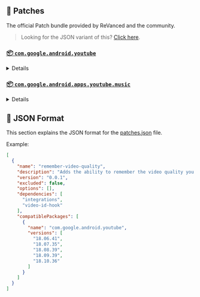 ## 🧩 Patches

The official Patch bundle provided by ReVanced and the community.

> Looking for the JSON variant of this? [Click here](patches.json).

### [📦 `com.google.android.youtube`](https://play.google.com/store/apps/details?id=com.google.android.youtube)
<details>

| 💊 Patch | 📜 Description | 🏹 Target Version |
|:--------:|:--------------:|:-----------------:|
| `client-spoof` | Spoofs the YouTube client to prevent playback issues. | 18.10.36 |
| `custom-branding-icon-afn-blue` | Changes the YouTube launcher icon (Afn / Blue). | 18.10.36 |
| `custom-branding-icon-afn-red` | Changes the YouTube launcher icon (Afn / Red). | 18.10.36 |
| `custom-branding-icon-mmt` | Changes the YouTube launcher icon (MMT). | 18.10.36 |
| `custom-branding-icon-revancify` | Changes the YouTube launcher icon (Revancify). | 18.10.36 |
| `custom-branding-name` | Changes the YouTube launcher name to your choice (defaults to ReVanced Extended). | 18.10.36 |
| `custom-seekbar-color` | Change seekbar color in dark mode. | 18.10.36 |
| `custom-video-speed` | Adds more video speed options. | 18.10.36 |
| `default-video-quality` | Adds ability to set default video quality settings. | 18.10.36 |
| `default-video-speed` | Adds ability to set default video speed settings. | 18.10.36 |
| `disable-haptic-feedback` | Disable haptic feedback when swiping. | 18.10.36 |
| `disable-quic-protocol` | Disable CronetEngine's QUIC protocol. | 18.10.36 |
| `enable-external-browser` | Open url outside the app in an external browser. | 18.10.36 |
| `enable-minimized-playback` | Enables minimized and background playback. | 18.10.36 |
| `enable-old-layout` | Spoof the YouTube client version to use the old layout. | 18.10.36 |
| `enable-old-quality-layout` | Enables the original quality flyout menu. | 18.10.36 |
| `enable-open-links-directly` | Skips over redirection URLs to external links. | 18.10.36 |
| `enable-seekbar-tapping` | Enables tap-to-seek on the seekbar of the video player. | 18.10.36 |
| `enable-tablet-miniplayer` | Enables the tablet mini player layout. | 18.10.36 |
| `enable-timestamps-speed` | Add the current video speed in brackets next to the current time. | 18.10.36 |
| `enable-wide-searchbar` | Replaces the search icon with a wide search bar. This will hide the YouTube logo when active. | 18.10.36 |
| `force-premium-heading` | Forces premium heading on the home screen. | 18.10.36 |
| `force-vp9-codec` | Forces the VP9 codec for videos. | 18.10.36 |
| `header-switch` | Add switch to change header. | 18.10.36 |
| `hide-auto-captions` | Hide captions from being automatically enabled. | 18.10.36 |
| `hide-auto-player-popup-panels` | Hide automatic popup panels (playlist or live chat) on video player. | 18.10.36 |
| `hide-autoplay-button` | Hides the autoplay button in the video player. | 18.10.36 |
| `hide-autoplay-preview` | Hides the autoplay preview container in the fullscreen. | 18.10.36 |
| `hide-button-container` | Adds the options to hide action buttons under a video. | 18.10.36 |
| `hide-captions-button` | Hides the captions button in the video player. | 18.10.36 |
| `hide-cast-button` | Hides the cast button in the video player. | 18.10.36 |
| `hide-channel-watermark` | Hides creator's watermarks on videos. | 18.10.36 |
| `hide-collapse-button` | Hides the collapse button in the video player. | 18.10.36 |
| `hide-comment-component` | Adds options to hide comment component under a video. | 18.10.36 |
| `hide-create-button` | Hides the create button in the navigation bar. | 18.10.36 |
| `hide-crowdfunding-box` | Hides the crowdfunding box between the player and video description. | 18.10.36 |
| `hide-email-address` | Hides the email address in the account switcher. | 18.10.36 |
| `hide-endscreen-cards` | Hides the suggested video cards at the end of a video in fullscreen. | 18.10.36 |
| `hide-endscreen-overlay` | Hide endscreen overlay on swipe controls. | 18.10.36 |
| `hide-filmstrip-overlay` | Hide flimstrip overlay on swipe controls. | 18.10.36 |
| `hide-floating-microphone` | Hide the floating microphone button above the keyboard. | 18.10.36 |
| `hide-flyout-panel` | Adds options to hide player settings flyout panel. | 18.10.36 |
| `hide-fullscreen-buttoncontainer` | Hides the button containers in fullscreen. | 18.10.36 |
| `hide-fullscreen-panels` | Hides video description and comments panel in fullscreen view. | 18.10.36 |
| `hide-general-ads` | Removes general ads. | 18.10.36 |
| `hide-info-cards` | Hides info-cards in videos. | 18.10.36 |
| `hide-live-chat-button` | Hides the live chat button in the video player. | 18.10.36 |
| `hide-mix-playlists` | Removes mix playlists from home feed and video player. | 18.10.36 |
| `hide-music-button` | Hides the YouTube Music button in the video player. | 18.10.36 |
| `hide-next-prev-button` | Hides the next prev button in the player controller. | 18.10.36 |
| `hide-pip-notification` | Disable pip notification when you first launch pip mode. | 18.10.36 |
| `hide-player-button-background` | Hide player button background. | 18.10.36 |
| `hide-player-overlay-filter` | Remove the dark filter layer from the player's background. | 18.10.36 |
| `hide-seekbar` | Hides the seekbar. | 18.10.36 |
| `hide-shorts-button` | Hides the shorts button in the navigation bar. | 18.10.36 |
| `hide-shorts-component` | Hides other Shorts components. | 18.10.36 |
| `hide-shorts-pivot-bar` | Hides the pivotbar when playing shorts. | 18.10.36 |
| `hide-snackbar` | Hides the snackbar action popup. | 18.10.36 |
| `hide-startup-shorts-player` | Disables playing YouTube Shorts when launching YouTube. | 18.10.36 |
| `hide-stories` | Hides YouTube Stories shelf on the feed. | 18.10.36 |
| `hide-suggested-actions` | Hide the suggested actions bar inside the player. | 18.10.36 |
| `hide-time-stamp` | Hides the time counter above the seekbar. | 18.10.36 |
| `hide-tooltip-content` | Hides the tooltip box that appears on first install. | 18.10.36 |
| `hide-video-ads` | Removes ads in the video player. | 18.10.36 |
| `layout-switch` | Tricks the dpi to use some tablet/phone layouts. | 18.10.36 |
| `lift-vertical-video-restriction` | Lift 4K resolution restrictions on vertical video. | 18.10.36 |
| `materialyou` | Enables MaterialYou theme for Android 12+ | 18.10.36 |
| `microg-support` | Allows YouTube ReVanced to run without root and under a different package name with Vanced MicroG. | 18.10.36 |
| `optimize-resource` | Removes duplicate resources from YouTube. | 18.10.36 |
| `overlay-buttons` | Add overlay buttons for ReVanced Extended. | 18.10.36 |
| `patch-options` | Create an options.toml file. | all |
| `protobuf-spoof` | Spoofs the protobuf to prevent playback issues. | 18.10.36 |
| `return-youtube-dislike` | Shows the dislike count of videos using the Return YouTube Dislike API. | 18.10.36 |
| `settings` | Applies mandatory patches to implement ReVanced settings into the application. | 18.10.36 |
| `sponsorblock` | Integrates SponsorBlock which allows skipping video segments such as sponsored content. | 18.10.36 |
| `swipe-controls` | Adds volume and brightness swipe controls. | 18.10.36 |
| `switch-create-notification` | Switching the create button and notification button. | 18.10.36 |
| `theme` | Applies a custom theme (default: amoled). | 18.10.36 |
| `translations` | Add Crowdin translations for YouTube. | 18.10.36 |
</details>

### [📦 `com.google.android.apps.youtube.music`](https://play.google.com/store/apps/details?id=com.google.android.apps.youtube.music)
<details>

| 💊 Patch | 📜 Description | 🏹 Target Version |
|:--------:|:--------------:|:-----------------:|
| `background-play` | Enables playing music in the background. | all |
| `client-spoof-music` | Spoofs the YouTube Music client. | all |
| `custom-branding-music-afn-blue` | Changes the YouTube Music launcher icon (Afn / Blue). | all |
| `custom-branding-music-afn-red` | Changes the YouTube Music launcher icon (Afn / Red). | all |
| `custom-branding-music-mmt` | Changes the YouTube Music launcher icon to your choice (MMT). | all |
| `custom-branding-music-revancify` | Changes the YouTube Music launcher icon to your choice (Revancify). | all |
| `disable-auto-captions` | Disable forced captions from automatically enabling in video player. | all |
| `enable-black-navbar` | Sets the navigation bar color to black. | all |
| `enable-color-match-player` | Matches the fullscreen player color with the minimized one. | all |
| `enable-force-minimized-player` | Permanently keep player minimized even if another track is played. | all |
| `enable-force-shuffle` | Enable force shuffle even if another track is played. | all |
| `enable-opus-codec` | Enable opus codec when playing audio. | all |
| `enable-tablet-mode` | Enable landscape mode on phone. | all |
| `enable-zen-mode` | Adds a grey tint to the video player to reduce eye strain. | all |
| `exclusive-audio-playback` | Enables the option to play music without video. | all |
| `hide-compact-header` | Hides the music category bar at the top of the homepage. | all |
| `hide-get-premium` | Removes all "Get Premium" evidences from the avatar menu. | all |
| `hide-music-ads` | Removes ads in the music player. | all |
| `hide-music-cast-button` | Hides the cast button in the video player and header. | all |
| `hide-playlist-card` | Hides the playlist card from homepage. | all |
| `hide-taste-builder` | Removes the "Tell us which artists you like" card from the home screen. | all |
| `hide-upgrade-button` | Removes the upgrade tab from the pivot bar. | all |
| `minimized-playback-music` | Enables minimized playback on Kids music. | all |
| `music-microg-support` | Allows YouTube Music ReVanced to run without root and under a different package name. | all |
| `music-settings` | Adds settings for ReVanced to YouTube Music. | all |
| `optimize-resource-music` | Remove unnecessary resources. | all |
| `patch-options` | Create an options.toml file. | all |
| `translations-music` | Add Crowdin translations for YouTube Music. | all |
</details>



## 📝 JSON Format

This section explains the JSON format for the [patches.json](patches.json) file.

Example:

```json
[
  {
    "name": "remember-video-quality",
    "description": "Adds the ability to remember the video quality you chose in the video quality flyout.",
    "version": "0.0.1",
    "excluded": false,
    "options": [],
    "dependencies": [
      "integrations",
      "video-id-hook"
    ],
    "compatiblePackages": [
      {
        "name": "com.google.android.youtube",
        "versions": [
          "18.06.41",
          "18.07.35",
          "18.08.39",
          "18.09.39",
          "18.10.36"
        ]
      }
    ]
  }
]
```